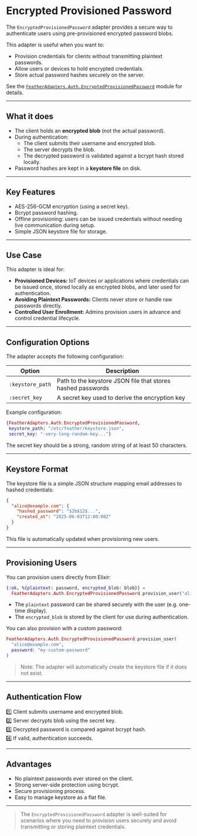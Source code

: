 # Encrypted Provisioned Password

The `EncryptedProvisionedPassword` adapter provides a secure way to authenticate users using pre-provisioned encrypted password blobs.

This adapter is useful when you want to:

- Provision credentials for clients without transmitting plaintext passwords.
- Allow users or devices to hold encrypted credentials.
- Store actual password hashes securely on the server.

See the [`FeatherAdapters.Auth.EncryptedProvisionedPassword`](`FeatherAdapters.Auth.EncryptedProvisionedPassword`) module for details.

---

## What it does

- The client holds an **encrypted blob** (not the actual password).
- During authentication:
  - The client submits their username and encrypted blob.
  - The server decrypts the blob.
  - The decrypted password is validated against a bcrypt hash stored locally.
- Password hashes are kept in a **keystore file** on disk.

---

## Key Features

- AES-256-GCM encryption (using a secret key).
- Bcrypt password hashing.
- Offline provisioning: users can be issued credentials without needing live communication during setup.
- Simple JSON keystore file for storage.

---

## Use Case

This adapter is ideal for:

- **Provisioned Devices:** IoT devices or applications where credentials can be issued once, stored locally as encrypted blobs, and later used for authentication.
- **Avoiding Plaintext Passwords:** Clients never store or handle raw passwords directly.
- **Controlled User Enrollment:** Admins provision users in advance and control credential lifecycle.

---

## Configuration Options

The adapter accepts the following configuration:

| Option | Description |
|--------|-------------|
| `:keystore_path` | Path to the keystore JSON file that stores hashed passwords |
| `:secret_key` | A secret key used to derive the encryption key |

Example configuration:

```elixir
{FeatherAdapters.Auth.EncryptedProvisionedPassword,
 keystore_path: "/etc/feather/keystore.json",
 secret_key: "-very-long-random-key..."}
```

The secret key should be a strong, random string of at least 50 characters.

---

## Keystore Format

The keystore file is a simple JSON structure mapping email addresses to hashed credentials:

```json
{
  "alice@example.com": {
    "hashed_password": "$2b$12$...",
    "created_at": "2025-06-03T12:00:00Z"
  }
}
```

This file is automatically updated when provisioning new users.

---

## Provisioning Users

You can provision users directly from Elixir:

```elixir
{:ok, %{plaintext: password, encrypted_blob: blob}} =
  FeatherAdapters.Auth.EncryptedProvisionedPassword.provision_user("alice@example.com")
```

- The `plaintext` password can be shared securely with the user (e.g. one-time display).
- The `encrypted_blob` is stored by the client for use during authentication.

You can also provision with a custom password:

```elixir
FeatherAdapters.Auth.EncryptedProvisionedPassword.provision_user(
  "alice@example.com",
  password: "my-custom-password"
)
```

> Note: The adapter will automatically create the keystore file if it does not exist.

---

## Authentication Flow

1️⃣ Client submits username and encrypted blob.  
2️⃣ Server decrypts blob using the secret key.  
3️⃣ Decrypted password is compared against bcrypt hash.  
4️⃣ If valid, authentication succeeds.

---

## Advantages

- No plaintext passwords ever stored on the client.
- Strong server-side protection using bcrypt.
- Secure provisioning process.
- Easy to manage keystore as a flat file.

---

> The `EncryptedProvisionedPassword` adapter is well-suited for scenarios where you need to provision users securely and avoid transmitting or storing plaintext credentials.

